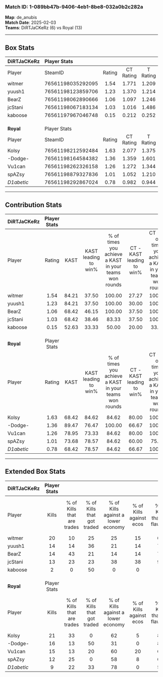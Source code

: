 ### Match ID: 1-089bb47b-9406-4eb1-8be8-032a0b2c282a  
**Map**: de_anubis  
**Match Date**: 2025-02-03  
**Teams**: DiRTJaCKeRz (6) vs Royal (13)  

---  

## Box Stats  

| **DiRTJaCKeRz** | Player Stats      |        |           |          |       |       |       |         |        |      |     |
| :- | :- | :-: | :-: | :-: | :-: | :-: | :-: | :-: | :-: | :-: | :-: |
| Player          | SteamID           | Rating | CT Rating | T Rating | KAST  |  ADR  | Kills | Assists | Deaths | K/D  | HS% |
| witmer          | 76561198035292095 |  1.54  |   1.771   |  1.209   | 84.21 | 119.7 |  20   |    3    |   16   | 1.25 | 30  |
| yuush1          | 76561198123859706 |  1.23  |   1.370   |  1.214   | 84.21 | 71.9  |  14   |    4    |   12   | 1.17 | 28  |
| BearZ           | 76561198062890666 |  1.06  |   1.097   |  1.246   | 68.42 | 68.0  |  14   |    2    |   13   | 1.08 | 50  |
| jcStani         | 76561198067183134 |  1.03  |   1.016   |  1.486   | 68.42 | 86.4  |  13   |    5    |   15   | 0.87 | 69  |
| kaboose         | 76561197967046748 |  0.15  |   0.212   |  0.252   | 52.63 | 28.1  |   2   |    6    |   18   | 0.11 | 50  |
|                 |                   |        |           |          |       |       |       |         |        |      |     |
|                 |                   |        |           |          |       |       |       |         |        |      |     |
|                 |                   |        |           |          |       |       |       |         |        |      |     |
| **Royal**       | Player Stats      |        |           |          |       |       |       |         |        |      |     |
| Player          | SteamID           | Rating | CT Rating | T Rating | KAST  |  ADR  | Kills | Assists | Deaths | K/D  | HS% |
| Kolsy           | 76561198212592484 |  1.63  |   2.077   |  1.375   | 68.42 | 102.5 |  21   |    8    |   9    | 2.33 | 14  |
| -Dodge-         | 76561198164584382 |  1.36  |   1.359   |  1.601   | 89.47 | 103.1 |  16   |    7    |   16   | 1.00 | 75  |
| Vu1can          | 76561198262326158 |  1.26  |   1.272   |  1.344   | 78.95 | 78.2  |  15   |    5    |   12   | 1.25 | 60  |
| spAZsy          | 76561198879327836 |  1.01  |   1.052   |  1.210   | 73.68 | 67.3  |  12   |    3    |   13   | 0.92 | 41  |
| _D1abetic_      | 76561198292867024 |  0.78  |   0.982   |  0.944   | 68.42 | 56.4  |   9   |    4    |   14   | 0.64 | 22  |
---  

## Contribution Stats  

| **DiRTJaCKeRz** | Player Stats |       |                      |                                                        |                           |                                                             |                          |                                                            |
| :- | :-: | :-: | :-: | :-: | :-: | :-: | :-: | :-: |
| Player          |    Rating    | KAST  | KAST leading to win% | % of times you achieve a KAST in your teams won rounds | CT - KAST leading to win% | CT - % of times you achieve a KAST in your teams won rounds | T - KAST leading to win% | T - % of times you achieve a KAST in your teams won rounds |
| witmer          |     1.54     | 84.21 |        37.50         |                         100.00                         |           27.27           |                           100.00                            |          60.00           |                           100.00                           |
| yuush1          |     1.23     | 84.21 |        37.50         |                         100.00                         |           30.00           |                           100.00                            |          50.00           |                           100.00                           |
| BearZ           |     1.06     | 68.42 |        46.15         |                         100.00                         |           37.50           |                           100.00                            |          60.00           |                           100.00                           |
| jcStani         |     1.03     | 68.42 |        38.46         |                         83.33                          |           37.50           |                           100.00                            |          40.00           |                           66.67                            |
| kaboose         |     0.15     | 52.63 |        33.33         |                         50.00                          |           20.00           |                            33.33                            |          50.00           |                           66.67                            |
|                 |              |       |                      |                                                        |                           |                                                             |                          |                                                            |
|                 |              |       |                      |                                                        |                           |                                                             |                          |                                                            |
|                 |              |       |                      |                                                        |                           |                                                             |                          |                                                            |
| **Royal**       | Player Stats |       |                      |                                                        |                           |                                                             |                          |                                                            |
| Player          |    Rating    | KAST  | KAST leading to win% | % of times you achieve a KAST in your teams won rounds | CT - KAST leading to win% | CT - % of times you achieve a KAST in your teams won rounds | T - KAST leading to win% | T - % of times you achieve a KAST in your teams won rounds |
| Kolsy           |     1.63     | 68.42 |        84.62         |                         84.62                          |           80.00           |                           100.00                            |          87.50           |                           77.78                            |
| -Dodge-         |     1.36     | 89.47 |        76.47         |                         100.00                         |           66.67           |                           100.00                            |          81.82           |                           100.00                           |
| Vu1can          |     1.26     | 78.95 |        73.33         |                         84.62                          |           80.00           |                           100.00                            |          70.00           |                           77.78                            |
| spAZsy          |     1.01     | 73.68 |        78.57         |                         84.62                          |           60.00           |                            75.00                            |          88.89           |                           88.89                            |
| _D1abetic_      |     0.78     | 68.42 |        78.57         |                         84.62                          |           66.67           |                           100.00                            |          87.50           |                           77.78                            |
---  

## Extended Box Stats  

| **DiRTJaCKeRz** | Player Stats |                            |                            |                                    |                         |                              |                                 |        |                             |                                     |                          |                               |                            |
| :- | :-: | :-: | :-: | :-: | :-: | :-: | :-: | :-: | :-: | :-: | :-: | :-: | :-: |
| Player          |    Kills     | % of Kills that are trades | % of Kills that got traded | % of Kills against a lower economy | % of Kills against ecos | % of Kills that are flawless | % of Kills that are close duels | Deaths | % of Deaths that get traded | % of Deaths against a lower economy | % of Deaths against ecos | % of Deaths that are flawless | % of Deaths that are close |
| witmer          |      20      |             10             |             25             |                 25                 |           15            |              60              |                5                |   16   |              6              |                 25                  |            19            |              69               |             13             |
| yuush1          |      14      |             14             |             36             |                 21                 |           14            |              71              |               14                |   12   |             33              |                 17                  |            17            |              83               |             0              |
| BearZ           |      14      |             43             |             21             |                 14                 |           14            |              71              |                7                |   13   |             23              |                 15                  |            8             |              85               |             8              |
| jcStani         |      13      |             23             |             23             |                 38                 |           38            |              92              |                0                |   15   |             13              |                 20                  |            13            |              67               |             0              |
| kaboose         |      2       |             0              |             50             |                 0                  |            0            |              0               |                0                |   18   |             22              |                 17                  |            11            |              78               |             0              |
|                 |              |                            |                            |                                    |                         |                              |                                 |        |                             |                                     |                          |                               |                            |
|                 |              |                            |                            |                                    |                         |                              |                                 |        |                             |                                     |                          |                               |                            |
|                 |              |                            |                            |                                    |                         |                              |                                 |        |                             |                                     |                          |                               |                            |
| **Royal**       | Player Stats |                            |                            |                                    |                         |                              |                                 |        |                             |                                     |                          |                               |                            |
| Player          |    Kills     | % of Kills that are trades | % of Kills that got traded | % of Kills against a lower economy | % of Kills against ecos | % of Kills that are flawless | % of Kills that are close duels | Deaths | % of Deaths that get traded | % of Deaths against a lower economy | % of Deaths against ecos | % of Deaths that are flawless | % of Deaths that are close |
| Kolsy           |      21      |             33             |             0              |                 62                 |            5            |              86              |                5                |   9    |              0              |                 33                  |            0             |              78               |             11             |
| -Dodge-         |      16      |             13             |             50             |                 31                 |            0            |              81              |                0                |   16   |             31              |                 44                  |            0             |              69               |             6              |
| Vu1can          |      15      |             13             |             20             |                 60                 |           20            |              67              |                7                |   12   |             17              |                 42                  |            0             |              58               |             0              |
| spAZsy          |      12      |             25             |             0              |                 58                 |            8            |              67              |                8                |   13   |             38              |                 38                  |            0             |              69               |             8              |
| _D1abetic_      |      9       |             22             |             33             |                 78                 |            0            |              56              |                0                |   14   |             36              |                 36                  |            0             |              64               |             7              |
